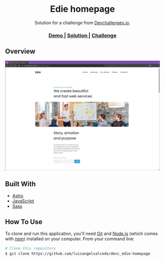 <h1 align="center">Edie homepage</h1>

<div align="center">
   Solution for a challenge from  <a href="http://devchallenges.io" target="_blank">Devchallenges.io</a>.
</div>

<div align="center">
  <h3>
    <a href="https://luisangelsalcedo.github.io/devc_edie-homepage" target="_blank">
      Demo
    </a>
    <span> | </span>
    <a href="https://github.com/luisangelsalcedo/devc_edie-homepage">
      Solution
    </a>
    <span> | </span>
    <a href="https://devchallenges.io/challenges/xobQBuf8zWWmiYMIAZe0">
      Challenge
    </a>
  </h3>
</div>

## Overview

![screenshot](./public/preview.png)

## Built With

<!-- This section should list any major frameworks that you built your project using. Here are a few examples.-->

- [Astro](https://docs.astro.build/en/getting-started/)
- [JavaScript](https://developer.mozilla.org/es/docs/Web/JavaScript)
- [Sass](https://sass-lang.com/)

## How To Use

To clone and run this application, you'll need [Git](https://git-scm.com) and [Node.js](https://nodejs.org/en/download/) (which comes with [npm](http://npmjs.com)) installed on your computer. From your command line:

```bash
# Clone this repository
$ git clone https://github.com/luisangelsalcedo/devc_edie-homepage
```
